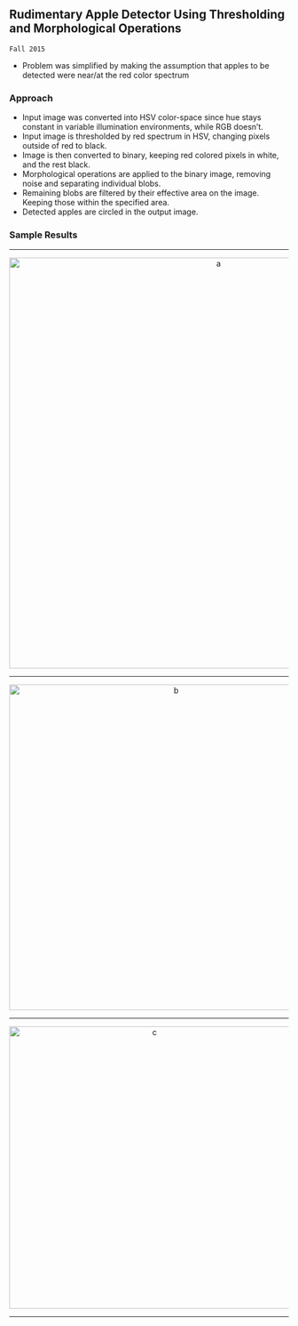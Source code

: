 ## Rudimentary Apple Detector Using Thresholding and Morphological Operations

```
Fall 2015
```

- Problem was simplified by making the assumption that apples to be detected were near/at the red color spectrum

### Approach

- Input image was converted into HSV color-space since hue stays constant in variable illumination environments, while RGB doesn’t.
- Input image is thresholded by red spectrum in HSV, changing pixels outside of red to black.
- Image is then converted to binary, keeping red colored pixels in white, and the rest black.
- Morphological operations are applied to the binary image, removing noise and separating individual blobs.
- Remaining blobs are filtered by their effective area on the image. Keeping those within the specified area.
- Detected apples are circled in the output image. 


### Sample Results

---

<p align="center"><img width="739" alt="a" src="https://cloud.githubusercontent.com/assets/13475486/25365537/65ece204-2937-11e7-8c2d-e35c14a7c088.png"></p>

---

<p align="center"><img width="586" alt="b" src="https://cloud.githubusercontent.com/assets/13475486/25365538/65f91998-2937-11e7-8f1c-27fba2e74fbc.png"></p>

---

<p align="center"><img width="508" alt="c" src="https://cloud.githubusercontent.com/assets/13475486/25365539/65f9aac0-2937-11e7-8726-51558b2dbb0b.png"></p>

---
